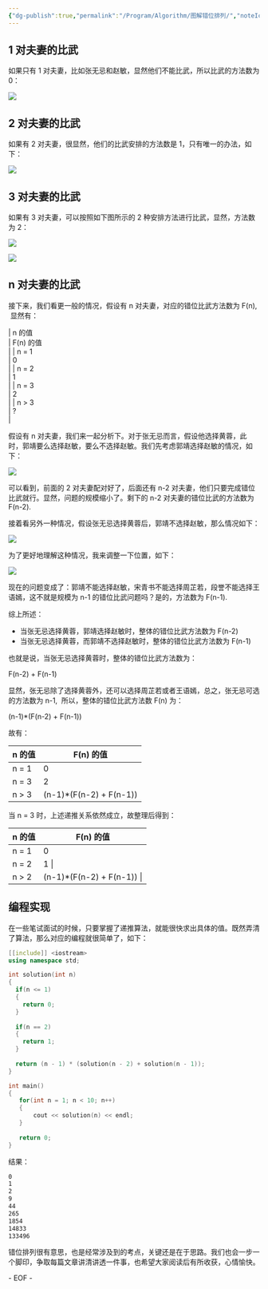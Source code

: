 ```yaml
---
{"dg-publish":true,"permalink":"/Program/Algorithm/图解错位排列/","noteIcon":"","created":"2025-03-06T21:28:25.967+08:00"}
---
```


## 1 对夫妻的比武

如果只有 1 对夫妻，比如张无忌和赵敏，显然他们不能比武，所以比武的方法数为 0：  

![](/img/user/z-attchements/media/640-31.png)

## 2 对夫妻的比武

如果有 2 对夫妻，很显然，他们的比武安排的方法数是 1，只有唯一的办法，如下：

![](/img/user/z-attchements/media/640-32.png)

## 3 对夫妻的比武

如果有 3 对夫妻，可以按照如下图所示的 2 种安排方法进行比武，显然，方法数为 2：

![](/img/user/z-attchements/media/640-32.png)

![](/img/user/z-attchements/media/640-33.png)

## n 对夫妻的比武

接下来，我们看更一般的情况，假设有 n 对夫妻，对应的错位比武方法数为 F(n),  显然有：  

| n 的值  
 | F(n) 的值  
 \|
| n = 1  
 | 0  
 \|
| n = 2  
 | 1  
 \|
| n = 3  
 | 2  
 \|
| n > 3  
 | ?  
 \|

假设有 n 对夫妻，我们来一起分析下。对于张无忌而言，假设他选择黄蓉，此时，郭靖要么选择赵敏，要么不选择赵敏。我们先考虑郭靖选择赵敏的情况，如下：  

![](/img/user/z-attchements/media/640-32.png)

可以看到，前面的 2 对夫妻配对好了，后面还有 n-2 对夫妻，他们只要完成错位比武就行。显然，问题的规模缩小了。剩下的 n-2 对夫妻的错位比武的方法数为 F(n-2).  

接着看另外一种情况，假设张无忌选择黄蓉后，郭靖不选择赵敏，那么情况如下：  

![](/img/user/z-attchements/media/640-33.png)

为了更好地理解这种情况，我来调整一下位置，如下：  

![](/img/user/z-attchements/media/640-33.png)

现在的问题变成了：郭靖不能选择赵敏，宋青书不能选择周芷若，段誉不能选择王语嫣，这不就是规模为 n-1 的错位比武问题吗？是的，方法数为 F(n-1).  

综上所述：  

-   当张无忌选择黄蓉，郭靖选择赵敏时，整体的错位比武方法数为 F(n-2)  
-   当张无忌选择黄蓉，而郭靖不选择赵敏时，整体的错位比武方法数为 F(n-1)

也就是说，当张无忌选择黄蓉时，整体的错位比武方法数为：

F(n-2) + F(n-1)

显然，张无忌除了选择黄蓉外，还可以选择周芷若或者王语嫣，总之，张无忌可选的方法数为 n-1,  所以，整体的错位比武方法数 F(n) 为：

(n-1)\*(F(n-2) + F(n-1))

故有：  

| n 的值 | F(n) 的值 |
| ---- | ---- |
| n = 1 | 0   |
| n = 3 | 2 |
| n > 3   | (n-1)\*(F(n-2) + F(n-1))   |

当 n = 3 时，上述递推关系依然成立，故整理后得到：  

| n 的值   | F(n) 的值   |
|--|--|
| n = 1   | 0 |
| n = 2   | 1  \|
| n > 2   | (n-1)\*(F(n-2) + F(n-1))   \|

## 编程实现

在一些笔试面试的时候，只要掌握了递推算法，就能很快求出具体的值。既然弄清了算法，那么对应的编程就很简单了，如下：  

```cpp
[[include]] <iostream>
using namespace std;

int solution(int n)
{
  if(n <= 1)
  {
    return 0;
  }
  
  if(n == 2)
  {
    return 1;
  }
  
  return (n - 1) * (solution(n - 2) + solution(n - 1));
}

int main()
{
   for(int n = 1; n < 10; n++)
   {
       cout << solution(n) << endl;
   }
  
   return 0;
}
```

结果：  
```bash
0
1
2
9
44
265
1854
14833
133496
```



错位排列很有意思，也是经常涉及到的考点，关键还是在于思路。我们也会一步一个脚印，争取每篇文章讲清讲透一件事，也希望大家阅读后有所收获，心情愉快。

\- EOF -